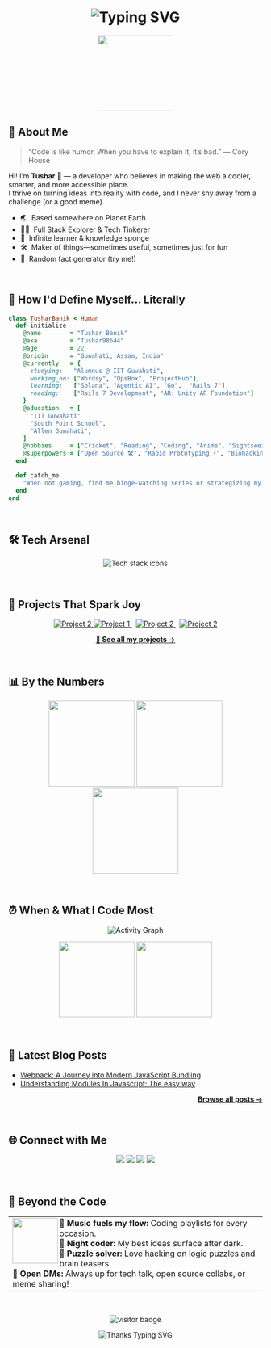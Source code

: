 <!--
Welcome, curious coder! 🧭
-->

<h1 align="center">
  <img src="https://readme-typing-svg.demolab.com?font=Fira+Code&duration=2000&pause=1000&color=00F59E&center=true&vCenter=true&width=435&lines=Hey+there%2C+I'm+Tushar98644!;Developer+%7C+Dreamer+%7C+Doer;Welcome+to+my+space+on+GitHub!+%F0%9F%9A%80" alt="Typing SVG" />
</h1>

<p align="center">
  <img src="https://media.giphy.com/media/WUlplcMpOCEmTGBtBW/giphy.gif" width="150" />
</p>

<!-- ------>

## 🚀 About Me

> “Code is like humor. When you have to explain it, it’s bad.” — Cory House

Hi! I’m <b>Tushar</b> 👋 — a developer who believes in making the web a cooler, smarter, and more accessible place.  
I thrive on turning ideas into reality with code, and I never shy away from a challenge (or a good meme).

- 🌏 &nbsp;Based somewhere on Planet Earth  
- 🦸‍♂️ &nbsp;Full Stack Explorer & Tech Tinkerer  
- 🧠 &nbsp;Infinite learner & knowledge sponge  
- 🛠️ &nbsp;Maker of things—sometimes useful, sometimes just for fun  
- 🎲 &nbsp;Random fact generator (try me!)

</br>

<!-- ------>
 
## 🧬 How I'd Define Myself... Literally

```ruby
class TusharBanik < Human
  def initialize
    @name        = "Tushar Banik"
    @aka         = "Tushar98644"
    @age         = 22
    @origin      = "Guwahati, Assam, India"
    @currently   = {
      studying:   "Alumnus @ IIT Guwahati",
      working_on: ["Wordsy", "OpsBox", "ProjectHub"],
      learning:   ["Solana", "Agentic AI", "Go",  "Rails 7"],
      reading:    ["Rails 7 Development", "AR: Unity AR Foundation"]
    }
    @education   = [
      "IIT Guwahati"
      "South Point School",
      "Allen Guwahati",
    ]
    @hobbies     = ["Cricket", "Reading", "Coding", "Anime", "Sightseeing"]
    @superpowers = ["Open Source 🛠️", "Rapid Prototyping ⚡", "Biohacking 🧬", "Memes 🤓"]
  end

  def catch_me
    "When not gaming, find me binge-watching series or strategizing my next virtual adventure."
  end
end
```

</br>

<!-- ------>

## 🛠️ Tech Arsenal

<p align="center">
  <img src="https://skillicons.dev/icons?i=js,ts,cpp,r,react,vue,nextjs,nodejs,django,rails,go,html,css,tailwind,mongodb,postgres,git,dart,docker,aws,linux,webpack,postman,unity,figma," alt="Tech stack icons" />
</p>

</br>

<!-- ------>

## 🌟 Projects That Spark Joy

<div align="center">
  <a href="https://github.com/Tushar98644/Apex.git">
    <img src="https://github-readme-stats.vercel.app/api/pin/?username=Tushar98644&repo=Apex&theme=github_dark" alt="Project 2" />
  </a>
  <a href="https://github.com/Tushar98644/PacketSentry.git">
    <img src="https://github-readme-stats.vercel.app/api/pin/?username=Tushar98644&repo=PacketSentry&theme=github_dark" alt="Project 1" />
  </a>
  &nbsp;
  <a href="https://github.com/Tushar98644/ProjectHub.git">
    <img src="https://github-readme-stats.vercel.app/api/pin/?username=Tushar98644&repo=ProjectHub&theme=github_dark" alt="Project 2" />
  </a>
  &nbsp;
  <a href="https://github.com/Tushar98644/Terraform.git">
    <img src="https://github-readme-stats.vercel.app/api/pin/?username=Tushar98644&repo=Terraform&theme=github_dark" alt="Project 2" />
  </a>
      
</div>

<p align="center">
  <a href="https://github.com/Tushar98644?tab=repositories">
    <b>🔗 See all my projects &rarr;</b>
  </a>
</p>

</br>

<!-- ------>

## 📊 By the Numbers

<p align="center">
  <img src="https://github-readme-stats.vercel.app/api?username=Tushar98644&show_icons=true&theme=github_dark&hide_title=true" height="170"/>
  <img src="https://github-readme-streak-stats.herokuapp.com/?user=Tushar98644&theme=github-dark" height="170"/>
  <img src="https://github-readme-stats.vercel.app/api/top-langs/?username=Tushar98644&layout=compact&theme=github_dark" height="170"/>
</p>

</br>

<!-- ------>

## ⏰ When & What I Code Most

<p align="center">
  <img src="https://github-readme-activity-graph.vercel.app/graph?username=Tushar98644&theme=github-compact&area=true" alt="Activity Graph" />
</p>

<p align="center">
  <img src="https://github-profile-summary-cards.vercel.app/api/cards/productive-time?username=Tushar98644&theme=github_dark" height="150"/>
  <img src="https://github-profile-summary-cards.vercel.app/api/cards/stats?username=Tushar98644&theme=github_dark" height="150"/>
</p>

</br>

<!-- ------>

## 📝 Latest Blog Posts

<!-- BLOG-POST-LIST:START -->
- [Webpack: A Journey into Modern JavaScript Bundling](https://medium.com/dev-genius/webpack-a-journey-into-modern-javascript-bundling-62cc63729c17)
- [Understanding Modules In Javascript: The easy way](https://medium.com/@evilden982/understanding-modules-in-javascript-the-easy-way-cf9340da4384)
<!-- BLOG-POST-LIST:END -->

<p align="right">
  <a href="https://medium.com/@evilden982"><strong>Browse all posts &rarr;</strong></a>
</p>

</br>

<!-- ------>

## 🌐 Connect with Me

<p align="center">
  <a href="https://linkedin.com/in/tushar-banik"><img src="https://img.shields.io/badge/-LinkedIn-0077B5?style=for-the-badge&logo=linkedin&logoColor=white"/></a>
  <a href="https://x.com/tushar_vibe"><img src="https://img.shields.io/badge/-Twitter-1da1f2?style=for-the-badge&logo=twitter&logoColor=white"/></a>
  <a href="mailto:evilden982@gmail.com"><img src="https://img.shields.io/badge/-Email-c14438?style=for-the-badge&logo=Gmail&logoColor=white"/></a>
  <a href="https://vibe-portfolio.vercel.app"><img src="https://img.shields.io/badge/-Portfolio-000?style=for-the-badge&logo=vercel&logoColor=white"/></a>
</p>

</br>

<!-- ------>

## 🧩 Beyond the Code

<table>
  <tr>
    <td>
      <img src="https://media.giphy.com/media/l0MYt5jPR6QX5pnqM/giphy.gif" width="90" align="left" />
      <b>🎵 Music fuels my flow:</b> Coding playlists for every occasion.<br>
      <b>🌙 Night coder:</b> My best ideas surface after dark.<br>
      <b>🎲 Puzzle solver:</b> Love hacking on logic puzzles and brain teasers.<br>
      <b>💬 Open DMs:</b> Always up for tech talk, open source collabs, or meme sharing!<br>
    </td>
  </tr>
</table>

</br>

<!-- ------>

<p align="center">
  <img src="https://visitor-badge.laobi.icu/badge?page_id=Tushar98644.Tushar98644" alt="visitor badge"/>
</p>

<p align="center">
  <img src="https://readme-typing-svg.demolab.com?font=Fira+Mono&duration=2000&pause=1000&color=00F59E&center=true&vCenter=true&width=600&lines=Thanks+for+stopping+by!+Keep+building+%F0%9F%9A%80" alt="Thanks Typing SVG" />
</p>
